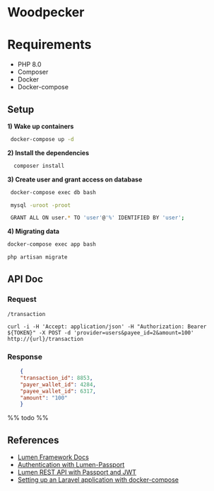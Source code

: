 # Woodpecker

# Requirements

   * PHP 8.0
   * Composer
   * Docker
   * Docker-compose

## Setup

**1) Wake up containers**
   
~~~Bash
 docker-compose up -d
~~~

**2) Install the dependencies**

~~~Bash
  composer install
~~~


**3) Create user and grant access on database**

~~~Bash
 docker-compose exec db bash

 mysql -uroot -proot

 GRANT ALL ON user.* TO 'user'@'%' IDENTIFIED BY 'user';
~~~

**4) Migrating data**

~~~Bash
docker-compose exec app bash

php artisan migrate
~~~

## API Doc

### Request

`/transaction`

    curl -i -H 'Accept: application/json' -H "Authorization: Bearer ${TOKEN}" -X POST -d 'provider=users&payee_id=2&amount=100' http://{url}/transaction  

### Response
~~~JSON
    {
    "transaction_id": 8853,
    "payer_wallet_id": 4284,
    "payee_wallet_id": 6317,
    "amount": "100"
    }
~~~
%% todo %%

## References

* [Lumen Framework Docs](https://lumen.laravel.com/docs)
* [Authentication with Lumen-Passport](https://github.com/dusterio/lumen-passport)
* [Lumen REST API with Passport and JWT](https://www.youtube.com/watch?v=g_22EUfibJ8)
* [Setting up an Laravel application with docker-compose](https://www.digitalocean.com/community/tutorials/how-to-set-up-laravel-nginx-and-mysql-with-docker-compose-pt)

